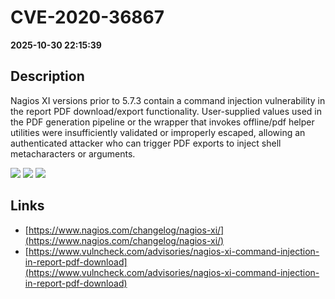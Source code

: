 # CVE-2020-36867

**2025-10-30 22:15:39**

## Description
Nagios XI versions prior to 5.7.3 contain a command injection vulnerability in the report PDF download/export functionality. User-supplied values used in the PDF generation pipeline or the wrapper that invokes offline/pdf helper utilities were insufficiently validated or improperly escaped, allowing an authenticated attacker who can trigger PDF exports to inject shell metacharacters or arguments.

![](https://img.shields.io/static/v1?label=Score&message=8.7&color=red)
![](https://img.shields.io/static/v1?label=Severity&message=HIGH&color=red)
![](https://img.shields.io/static/v1?label=CWE&message=RCE&color=green)

## Links
- [https://www.nagios.com/changelog/nagios-xi/](https://www.nagios.com/changelog/nagios-xi/)
- [https://www.vulncheck.com/advisories/nagios-xi-command-injection-in-report-pdf-download](https://www.vulncheck.com/advisories/nagios-xi-command-injection-in-report-pdf-download)
